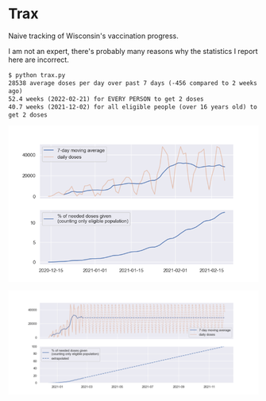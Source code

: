 # Trax

Naive tracking of Wisconsin's vaccination progress.

I am not an expert, there's probably many reasons why the statistics I report here are incorrect.

```
$ python trax.py
28538 average doses per day over past 7 days (-456 compared to 2 weeks ago)
52.4 weeks (2022-02-21) for EVERY PERSON to get 2 doses
40.7 weeks (2021-12-02) for all eligible people (over 16 years old) to get 2 doses
```

![current vaccination progress](./imgs/curr.png)

![extrapolated vaccination progress](./imgs/extrapolated.png)
